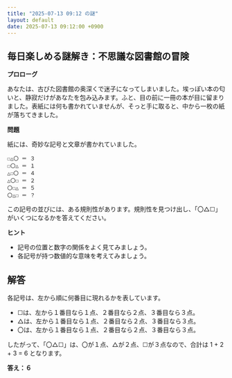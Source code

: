 ```yaml
---
title: "2025-07-13 09:12 の謎"
layout: default
date: 2025-07-13 09:12:00 +0900
---
```

## 毎日楽しめる謎解き：不思議な図書館の冒険

**プロローグ**

あなたは、古びた図書館の奥深くで迷子になってしまいました。埃っぽい本の匂いと、静寂だけがあなたを包み込みます。ふと、目の前に一冊の本が目に留まりました。表紙には何も書かれていませんが、そっと手に取ると、中から一枚の紙が落ちてきました。

**問題**

紙には、奇妙な記号と文章が書かれていました。

```
☐△〇 ＝ ３
☐〇△ ＝ １
△☐〇 ＝ ４
△〇☐ ＝ ２
〇☐△ ＝ ５
〇△☐ ＝ ？
```

この記号の並びには、ある規則性があります。規則性を見つけ出し、「〇△☐」がいくつになるかを答えてください。

**ヒント**

*   記号の位置と数字の関係をよく見てみましょう。
*   各記号が持つ数値的な意味を考えてみましょう。

## 解答

各記号は、左から順に何番目に現れるかを表しています。

*   ☐は、左から１番目なら１点、２番目なら２点、３番目なら３点。
*   △は、左から１番目なら１点、２番目なら２点、３番目なら３点。
*   〇は、左から１番目なら１点、２番目なら２点、３番目なら３点。

したがって、「〇△☐」は、〇が１点、△が２点、☐が３点なので、合計は 1 + 2 + 3 = 6 となります。

**答え：６**
